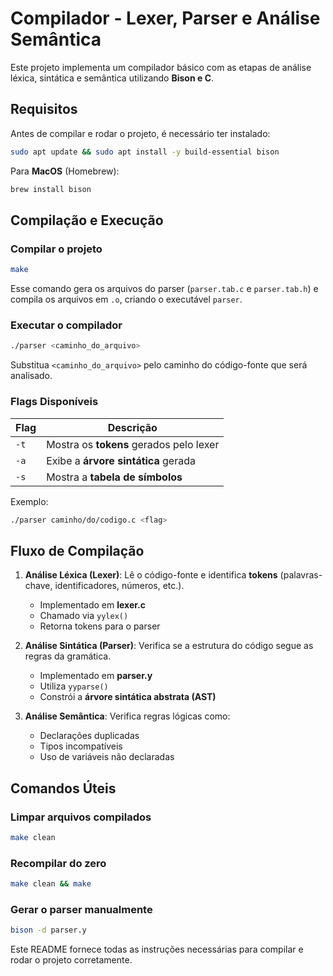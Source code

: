 # Compilador - Lexer, Parser e Análise Semântica

Este projeto implementa um compilador básico com as etapas de análise léxica, sintática e semântica utilizando **Bison e C**.

## Requisitos

Antes de compilar e rodar o projeto, é necessário ter instalado:

```sh
sudo apt update && sudo apt install -y build-essential bison
```

Para **MacOS** (Homebrew):

```sh
brew install bison
```

## Compilação e Execução

### Compilar o projeto

```sh
make
```

Esse comando gera os arquivos do parser (`parser.tab.c` e `parser.tab.h`) e compila os arquivos em `.o`, criando o executável `parser`.

### Executar o compilador

```sh
./parser <caminho_do_arquivo>
```

Substitua `<caminho_do_arquivo>` pelo caminho do código-fonte que será analisado.

### Flags Disponíveis

| Flag | Descrição                               |
| ---- | --------------------------------------- |
| `-t` | Mostra os **tokens** gerados pelo lexer |
| `-a` | Exibe a **árvore sintática** gerada     |
| `-s` | Mostra a **tabela de símbolos**         |

Exemplo:

```sh
./parser caminho/do/codigo.c <flag>
```

## Fluxo de Compilação

1. **Análise Léxica (Lexer)**: Lê o código-fonte e identifica **tokens** (palavras-chave, identificadores, números, etc.).

    - Implementado em **lexer.c**
    - Chamado via `yylex()`
    - Retorna tokens para o parser

2. **Análise Sintática (Parser)**: Verifica se a estrutura do código segue as regras da gramática.

    - Implementado em **parser.y**
    - Utiliza `yyparse()`
    - Constrói a **árvore sintática abstrata (AST)**

3. **Análise Semântica**: Verifica regras lógicas como:

    - Declarações duplicadas
    - Tipos incompatíveis
    - Uso de variáveis não declaradas

## Comandos Úteis

### Limpar arquivos compilados

```sh
make clean
```

### Recompilar do zero

```sh
make clean && make
```

### Gerar o parser manualmente

```sh
bison -d parser.y
```

Este README fornece todas as instruções necessárias para compilar e rodar o projeto corretamente.
